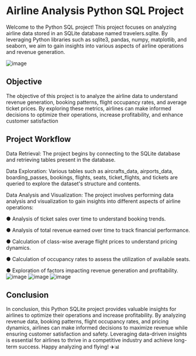 # Airline Analysis Python SQL Project

Welcome to the Python SQL project! This project focuses on analyzing airline data stored in an SQLite database named travelers.sqlite. By leveraging Python libraries such as sqlite3, pandas, numpy, matplotlib, and seaborn, we aim to gain insights into various aspects of airline operations and revenue generation.

![image](https://github.com/Sreshta05/Airline-Analysis/assets/76899515/3f7e03b2-e28f-4d2a-befc-23865ea57000)


## Objective
The objective of this project is to analyze the airline data to understand revenue generation, booking patterns, flight occupancy rates, and average ticket prices. By exploring these metrics, airlines can make informed decisions to optimize their operations, increase profitability, and enhance customer satisfaction


## Project Workflow
	
 Data Retrieval: The project begins by connecting to the SQLite database and retrieving tables present in the database.
 
 Data Exploration: Various tables such as aircrafts_data, airports_data, boarding_passes, bookings, flights, seats, ticket_flights, and tickets are queried to explore the dataset's structure and contents.

 Data Analysis and Visualization: The project involves performing data analysis and visualization to gain insights into different aspects of airline operations:
 
  ●	Analysis of ticket sales over time to understand booking trends.
  
  ●	Analysis of total revenue earned over time to track financial performance.
  
  ●	Calculation of class-wise average flight prices to understand pricing dynamics.
  
  ●	Calculation of occupancy rates to assess the utilization of available seats.
  
  ●	Exploration of factors impacting revenue generation and profitability.
 ![image](https://github.com/Sreshta05/Airline-Analysis/assets/76899515/c28cd22f-7bcd-4074-83c2-201d9ac7bf8f)
 ![image](https://github.com/Sreshta05/Airline-Analysis/assets/76899515/9524c808-b6fa-4d1b-ba63-87abf27dd491)
 ![image](https://github.com/Sreshta05/Airline-Analysis/assets/76899515/807eefee-3bf2-4f28-9bf4-89f959b598fc)



 
## Conclusion
In conclusion, this Python SQLite project provides valuable insights for airlines to optimize their operations and increase profitability. By analyzing revenue data, booking patterns, flight occupancy rates, and pricing dynamics, airlines can make informed decisions to maximize revenue while ensuring customer satisfaction and safety. Leveraging data-driven insights is essential for airlines to thrive in a competitive industry and achieve long-term success.
Happy analyzing and flying! ✈️📊

